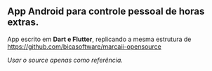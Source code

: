 ## App Android para controle pessoal de horas extras.

App escrito em **Dart e Flutter**, replicando a mesma estrutura de https://github.com/bicasoftware/marcaii-opensource

*Usar o source apenas como referência.*
